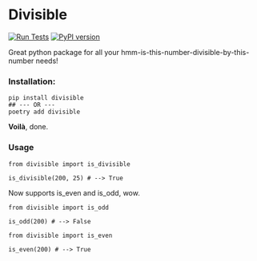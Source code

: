 # Divisible

[![Run Tests](https://github.com/DucNgn/divisible/actions/workflows/ci.yml/badge.svg?branch=main)](https://github.com/DucNgn/divisible/actions/workflows/ci.yml)
[![PyPI version](https://badge.fury.io/py/divisible.svg)](https://badge.fury.io/py/divisible)


Great python package for all your hmm-is-this-number-divisible-by-this-number needs!

### Installation:

```
pip install divisible
## --- OR ---
poetry add divisible
```
**Voilà**, done.

### Usage
```
from divisible import is_divisible

is_divisible(200, 25) # --> True
```

Now supports is_even and is_odd, wow.

```
from divisible import is_odd

is_odd(200) # --> False
```

```
from divisible import is_even

is_even(200) # --> True
```
